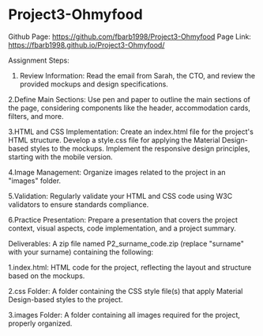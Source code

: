 # Project3-Ohmyfood

Github Page: https://github.com/fbarb1998/Project3-Ohmyfood
Page Link: https://fbarb1998.github.io/Project3-Ohmyfood/

Assignment Steps:

1. Review Information:
   Read the email from Sarah, the CTO, and review the provided mockups and design specifications.

2.Define Main Sections:
Use pen and paper to outline the main sections of the page, considering components like the header, accommodation cards, filters, and more.

3.HTML and CSS Implementation:
Create an index.html file for the project's HTML structure.
Develop a style.css file for applying the Material Design-based styles to the mockups.
Implement the responsive design principles, starting with the mobile version.

4.Image Management:
Organize images related to the project in an "images" folder.

5.Validation:
Regularly validate your HTML and CSS code using W3C validators to ensure standards compliance.

6.Practice Presentation:
Prepare a presentation that covers the project context, visual aspects, code implementation, and a project summary.

Deliverables:
A zip file named P2_surname_code.zip (replace "surname" with your surname) containing the following:

1.index.html:
HTML code for the project, reflecting the layout and structure based on the mockups.

2.css Folder:
A folder containing the CSS style file(s) that apply Material Design-based styles to the project.

3.images Folder:
A folder containing all images required for the project, properly organized.
